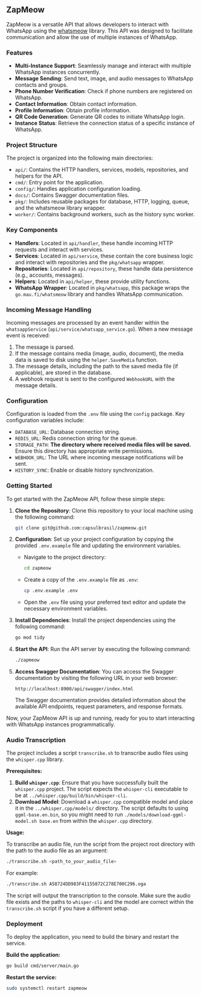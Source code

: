 ## ZapMeow

ZapMeow is a versatile API that allows developers to interact with WhatsApp using the [whatsmeow](https://github.com/tulir/whatsmeow) library. This API was designed to facilitate communication and allow the use of multiple instances of WhatsApp.

### Features

-   **Multi-Instance Support**: Seamlessly manage and interact with multiple WhatsApp instances concurrently.
-   **Message Sending**: Send text, image, and audio messages to WhatsApp contacts and groups.
-   **Phone Number Verification**: Check if phone numbers are registered on WhatsApp.
-   **Contact Information**: Obtain contact information.
-   **Profile Information**: Obtain profile information.
-   **QR Code Generation**: Generate QR codes to initiate WhatsApp login.
-   **Instance Status**: Retrieve the connection status of a specific instance of WhatsApp.

### Project Structure

The project is organized into the following main directories:

-   `api/`: Contains the HTTP handlers, services, models, repositories, and helpers for the API.
-   `cmd/`: Entry point for the application.
-   `config/`: Handles application configuration loading.
-   `docs/`: Contains Swagger documentation files.
-   `pkg/`: Includes reusable packages for database, HTTP, logging, queue, and the whatsmeow library wrapper.
-   `worker/`: Contains background workers, such as the history sync worker.

### Key Components

-   **Handlers**: Located in `api/handler`, these handle incoming HTTP requests and interact with services.
-   **Services**: Located in `api/service`, these contain the core business logic and interact with repositories and the `pkg/whatsapp` wrapper.
-   **Repositories**: Located in `api/repository`, these handle data persistence (e.g., accounts, messages).
-   **Helpers**: Located in `api/helper`, these provide utility functions.
-   **WhatsApp Wrapper**: Located in `pkg/whatsapp`, this package wraps the `go.mau.fi/whatsmeow` library and handles WhatsApp communication.

### Incoming Message Handling

Incoming messages are processed by an event handler within the `whatsappService` (`api/service/whatsapp_service.go`). When a new message event is received:

1.  The message is parsed.
2.  If the message contains media (image, audio, document), the media data is saved to disk using the `helper.SaveMedia` function.
3.  The message details, including the path to the saved media file (if applicable), are stored in the database.
4.  A webhook request is sent to the configured `WebhookURL` with the message details.

### Configuration

Configuration is loaded from the `.env` file using the `config` package. Key configuration variables include:

-   `DATABASE_URL`: Database connection string.
-   `REDIS_URL`: Redis connection string for the queue.
-   `STORAGE_PATH`: **The directory where received media files will be saved.** Ensure this directory has appropriate write permissions.
-   `WEBHOOK_URL`: The URL where incoming message notifications will be sent.
-   `HISTORY_SYNC`: Enable or disable history synchronization.

### Getting Started

To get started with the ZapMeow API, follow these simple steps:

1. **Clone the Repository**: Clone this repository to your local machine using the following command:

    ```sh
    git clone git@github.com:capsulbrasil/zapmeow.git
    ```

2. **Configuration**: Set up your project configuration by copying the provided `.env.example` file and updating the environment variables.

    - Navigate to the project directory:

        ```sh
        cd zapmeow
        ```

    - Create a copy of the `.env.example` file as `.env`:

        ```sh
        cp .env.example .env
        ```

    - Open the `.env` file using your preferred text editor and update the necessary environment variables.

3. **Install Dependencies**: Install the project dependencies using the following command:

    ```sh
    go mod tidy
    ```

4. **Start the API**: Run the API server by executing the following command:

    ```sh
    ./zapmeow
    ```

5. **Access Swagger Documentation**: You can access the Swagger documentation by visiting the following URL in your web browser:

    ```
    http://localhost:8900/api/swagger/index.html
    ```

    The Swagger documentation provides detailed information about the available API endpoints, request parameters, and response formats.

Now, your ZapMeow API is up and running, ready for you to start interacting with WhatsApp instances programmatically.

### Audio Transcription

The project includes a script `transcribe.sh` to transcribe audio files using the `whisper.cpp` library.

**Prerequisites:**

1.  **Build `whisper.cpp`**: Ensure that you have successfully built the `whisper.cpp` project. The script expects the `whisper-cli` executable to be at `../whisper.cpp/build/bin/whisper-cli`.
2.  **Download Model**: Download a `whisper.cpp` compatible model and place it in the `../whisper.cpp/models/` directory. The script defaults to using `ggml-base.en.bin`, so you might need to run `./models/download-ggml-model.sh base.en` from within the `whisper.cpp` directory.

**Usage:**

To transcribe an audio file, run the script from the project root directory with the path to the audio file as an argument:

```sh
./transcribe.sh <path_to_your_audio_file>
```

For example:

```sh
./transcribe.sh A58724DD983F41155872C278E700C296.oga
```

The script will output the transcription to the console. Make sure the audio file exists and the paths to `whisper-cli` and the model are correct within the `transcribe.sh` script if you have a different setup.

### Deployment

To deploy the application, you need to build the binary and restart the service.

**Build the application:**

```sh
go build cmd/server/main.go
```

**Restart the service:**

```sh
sudo systemctl restart zapmeow
```
